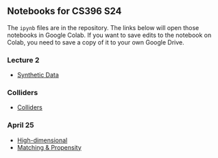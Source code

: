 ## Notebooks for CS396 S24

The `ipynb` files are in the repository. The links below will open those
notebooks in Google Colab. If you want to save edits to the notebook on Colab,
you need to save a copy of it to your own Google Drive.

### Lecture 2
- [Synthetic Data](https://colab.research.google.com/github/cs396s24/lectures/blob/main/lecture2.ipynb)

### Colliders
- [Colliders](https://colab.research.google.com/github/cs396s24/lectures/blob/main/colliders.ipynb)

### April 25
- [High-dimensional](https://colab.research.google.com/github/cs396s24/lectures/blob/main/high_dim.ipynb)
- [Matching & Propensity](https://colab.research.google.com/github/cs396s24/lectures/blob/main/matching_propensity.ipynb)
